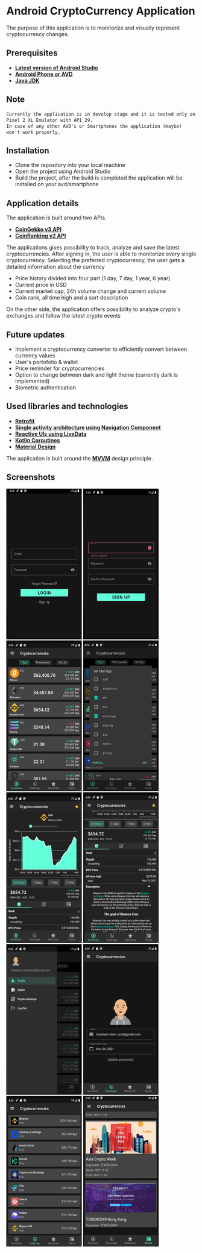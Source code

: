 # Android CryptoCurrency Application

The purpose of this application is to monitorize and visually represent cryptocurrency changes.

## Prerequisites

* **[Latest version of Android Studio](https://developer.android.com/studio)**
* **[Android Phone or AVD](https://developer.android.com/studio/run/managing-avds)**
* **[Java JDK](https://www.oracle.com/java/technologies/javase-jdk16-downloads.html)**

## Note

    Currently the application is in develop stage and it is tested only on Pixel 2 XL Emulator with API 29.
    In case of any other AVD's or Smartphones the application (maybe) won't work properly.
 
## Installation
* Clone the repository into your local machine
* Open the project using Android Studio
* Build the project, after the build is completed the application will be installed on your avd/smartphone
 
## Application details

The application is built around two APIs.
* **[CoinGekko v3 API](https://www.coingecko.com/api/documentations/v3)**
* **[CoinRanking v2 API](https://developers.coinranking.com/api/documentation)**

The applications gives possibility to track, analyze and save the latest cryptocurrencies.
After signing in, the user is able to monitorize every single cryptocurrency.
Selecting the preferred cryptocurrency, the user gets a detailed information about the currency
  * Price history divided into four part (1 day, 7 day, 1 year, 6 year)
  * Current price in USD
  * Current market cap, 24h volume change and current volume
  * Coin rank, all time high and a sort description

On the other side, the application offers possibility to analyze crypto's exchanges and
follow the latest crypto events
  
## Future updates

  * Implement a cryptocurrency converter to efficiently convert between currency values
  * User's portofolio & wallet
  * Price reminder for cryptocurrencies
  * Option to change between dark and light theme (currently dark is implemented)
  * Biometric authentication

## Used libraries and technologies

* **[Retrofit](https://square.github.io/retrofit/)**
* **[Single activity architecture using Navigation Component](https://developer.android.com/guide/navigation/navigation-getting-started)**
* **[Reactive UIs using LiveData](https://developer.android.com/topic/libraries/architecture/livedata)**
* **[Kotlin Coroutines](https://kotlinlang.org/docs/coroutines-overview.html)**
* **[Material Design](https://material.io/develop/android)**

The application is built around the **[MVVM](https://en.wikipedia.org/wiki/Model%E2%80%93view%E2%80%93viewmodel)** design principle.
 
## Screenshots
<img src="https://github.com/barabasizsolt/CryptoCurrencyApp/blob/master/screenshots/login.png" width="200" height="400">   <img src="https://github.com/barabasizsolt/CryptoCurrencyApp/blob/master/screenshots/signUp.png" width="200" height="400">   <img src="https://github.com/barabasizsolt/CryptoCurrencyApp/blob/master/screenshots/currencies.png" width="200" height="400">   <img src="https://github.com/barabasizsolt/CryptoCurrencyApp/blob/master/screenshots/currenciesTagFilter.png" width="200" height="400">  <img src="https://github.com/barabasizsolt/CryptoCurrencyApp/blob/master/screenshots/details1.png"  width="200" height="400">   <img src="https://github.com/barabasizsolt/CryptoCurrencyApp/blob/master/screenshots/details2.png" width="200" height="400">    <img src="https://github.com/barabasizsolt/CryptoCurrencyApp/blob/master/screenshots/navDrawer.png" width="200" height="400">    <img src="https://github.com/barabasizsolt/CryptoCurrencyApp/blob/master/screenshots/profile.png" width="200" height="400">    <img src="https://github.com/barabasizsolt/CryptoCurrencyApp/blob/master/screenshots/exchanges.png" width="200" height="400">   <img src="https://github.com/barabasizsolt/CryptoCurrencyApp/blob/master/screenshots/events.png" width="200" height="400">

